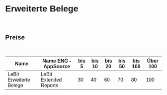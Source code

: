 <style>
body {
    font-family: "Century Gothic", "CenturyGothic", "AppleGothic", sans-serif;
}
</style>

# Erweiterte Belege

<br>

## Preise

<br>

| Name                                | Name ENG -AppSource                   | bis 5 | bis 10 | bis 20 | bis 50 | bis 100 | Über 100 |
|-------------------------------------|---------------------------------------|-------|--------|--------|--------|---------|----------|
| LeBit Erweiterte Belege              | LeBit Extended Reports                | 30    | 40     | 60     | 70     | 80      | 100      |

<br>